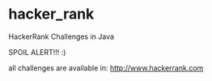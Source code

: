 hacker_rank
==========

HackerRank Challenges in Java

SPOIL ALERT!!!
:)

all challenges are available in:
http://www.hackerrank.com
